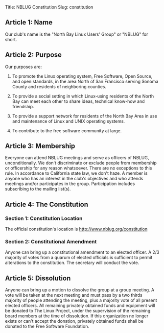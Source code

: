 Title: NBLUG Constitution
Slug: constitution

## Article 1: Name

Our club's name is the "North Bay Linux Users' Group" or "NBLUG" for short.

## Article 2: Purpose

Our purposes are:

1. To promote the Linux operating system, Free Software, Open
   Source, and open standards, in the area North of San Francisco serving
   Sonoma County and residents of neighboring counties.

2. To provide a social setting in which Linux-using residents of the North Bay
   can meet each other to share ideas, technical know-how and friendship.

3. To provide a support network for residents of the North Bay Area in
   use and maintenance of Linux and UNIX operating systems.

4. To contribute to the free software community at large.

## Article 3: Membership

Everyone can attend NBLUG meetings and serve as officers of NBLUG,
unconditionally. We don't discriminate or exclude people from
membership or officership for any reason whatsoever. There are no
exceptions to this rule. In accordance to California state law, we don't haze.
A member is anyone who has an interest in the club's objectives and who
attends meetings and/or participates in the group. Participation includes
subscribing to the mailing list(s).

## Article 4: The Constitution

### Section 1: Constitution Location

The official constitution's location is <http://www.nblug.org/constitution>

### Section 2: Constitutional Amendment

Anyone can bring up a constitutional amendment to an elected officer.
A 2/3 majority of votes from a quarum of elected officials is sufficient to
permit alterations to the constitution. The secretary will conduct the vote.

## Article 5: Dissolution

Anyone can bring up a motion to dissolve the group at a group meeting.
A vote will be taken at the next meeting and must pass by a two thirds
majority of people attending the meeting, plus a majority vote of
all present elected officers. All remaining privately obtained
funds and equipment will be donated to The Linux Project, under the
supervision of the remaining board members at the time of dissolution.
If this organization no longer exists or can't accept the donation,
privately obtained funds shall be donated to the Free Software
Foundation.
